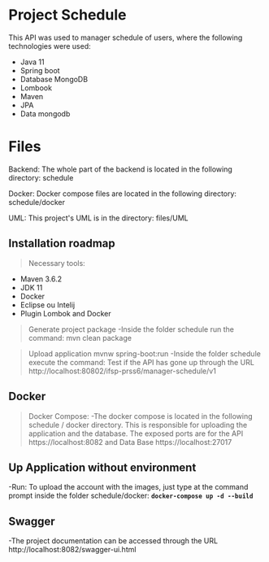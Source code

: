 # Project Schedule

This API was used to manager schedule of users, where the following technologies were used:

 - Java 11
 - Spring boot
 - Database MongoDB
 - Lombook
 - Maven
 - JPA
 - Data mongodb

# Files

Backend: The whole part of the backend is located in the following directory:
schedule

Docker: Docker compose files are located in the following directory:
schedule/docker
	
UML: This project's UML is in the directory:
files/UML	
## Installation roadmap

>Necessary tools:
- Maven 3.6.2
- JDK 11
- Docker
- Eclipse ou Intelij
- Plugin Lombok and Docker
>Generate project package
-Inside the folder schedule run the command: mvn clean package

>Upload application
>mvnw spring-boot:run
-Inside the folder schedule execute the command: Test if the API has gone up through the 
URL http://localhost:80802/ifsp-prss6/manager-schedule/v1

## Docker

>Docker Compose:
-The docker compose is located in the following schedule / docker directory. This is responsible for uploading the application and the database.
The exposed ports are for the API https://localhost:8082 and Data Base https://localhost:27017

## Up Application without environment
-Run: To upload the account with the images, just type at the command prompt inside the folder schedule/docker:
	**`docker-compose up -d --build`**

## Swagger
-The project documentation can be accessed through the 
URL http://localhost:8082/swagger-ui.html